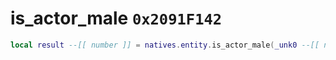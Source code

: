 # is_actor_male `0x2091F142`

```lua
local result --[[ number ]] = natives.entity.is_actor_male(_unk0 --[[ number ]])
```